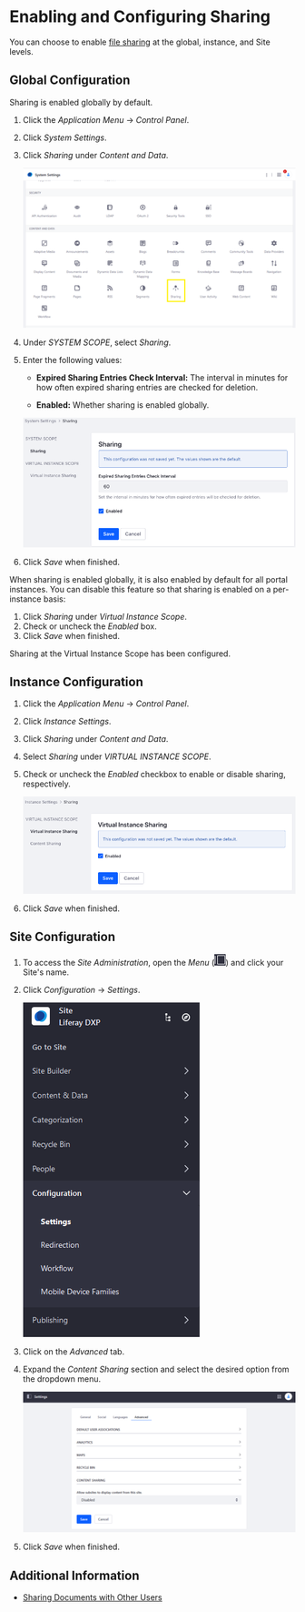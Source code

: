 # Enabling and Configuring Sharing

You can choose to enable [file sharing](./sharing-documents-with-other-users.md) at the global, instance, and Site levels.

## Global Configuration

Sharing is enabled globally by default. 

1. Click the _Application Menu_ &rarr; _Control Panel_.
1. Click _System Settings_.
1. Click _Sharing_ under _Content and Data_.

    ![The Sharing link leads to the settings for sharing.](./enabling-and-configuring-sharing/images/02.png)

1. Under *SYSTEM SCOPE*, select *Sharing*.
1. Enter the following values:

    * **Expired Sharing Entries Check Interval:** The interval in minutes for how often expired sharing entries are checked for deletion.

    * **Enabled:** Whether sharing is enabled globally.

   ![Configure sharing globally.](./enabling-and-configuring-sharing/images/03.png)

1. Click _Save_ when finished.

When sharing is enabled globally, it is also enabled by default for all portal instances. You can disable this feature so that sharing is enabled on a per-instance basis: 

1. Click _Sharing_ under _Virtual Instance Scope_.
1. Check or uncheck the _Enabled_ box.
1. Click _Save_ when finished.

Sharing at the Virtual Instance Scope has been configured.

## Instance Configuration

1. Click the _Application Menu_ &rarr; _Control Panel_.
1. Click _Instance Settings_.
1. Click _Sharing_ under _Content and Data_.
1. Select *Sharing* under *VIRTUAL INSTANCE SCOPE*.
1. Check or uncheck the *Enabled* checkbox to enable or disable sharing, respectively.

   ![You can enable or disable sharing for each instance.](./enabling-and-configuring-sharing/images/04.png)

1. Click _Save_ when finished.

## Site Configuration

1. To access the _Site Administration_, open the _Menu_ (![Product Menu](../../../../images/icon-menu.png)) and click your Site's name.
1. Click _Configuration_ &rarr; _Settings_.

    ![Navigate to the Site Settings.](./enabling-and-configuring-sharing/images/05.png)

1. Click on the _Advanced_ tab.
1. Expand the _Content Sharing_ section and select the desired option from the dropdown menu.

    ![Configure the Site Setting.](./enabling-and-configuring-sharing/images/06.png)

1. Click _Save_ when finished.

## Additional Information

* [Sharing Documents with Other Users](./sharing-documents-with-other-users.md)

